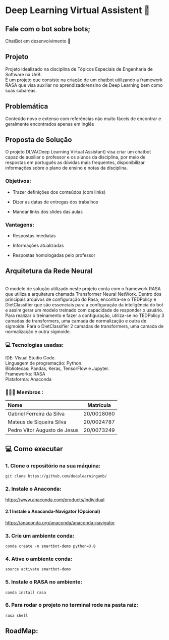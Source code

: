 # Deep Learning Virtual Assistent 🤖

## Fale com o bot sobre bots;
ChatBot em desenvolvimento 🚧

## Projeto

Projeto idealizado na disciplina de Tópicos Especiais de Engenharia de Software na UnB.
<br>É um projeto que consiste na criação de um chatbot utilizando a framework RASA que visa auxiliar no aprendizado/ensino de Deep Learning bem como suas subareas.

## Problemática

Conteúdo novo e extenso com referências não muito fáceis de encontrar e geralmente encontrados apenas em inglês

## Proposta de Solução

O projeto DLVA(Deep Learning Virtual Assistant) visa criar um chatbot capaz de auxiliar o professor e os alunos da disciplina, por meio de respostas em português as dúvidas mais frequentes, disponibilizar informações sobre o plano de ensino e notas da disciplina.

### Objetivos:

- Trazer definições dos conteúdos (com links) 

- Dizer as datas de entregas dos trabalhos 

- Mandar links dos slides das aulas 

### Vantagens:

-  Respostas imediatas 

- Informações atualizadas 

- Respostas homologadas pelo professor 

## Arquitetura da Rede Neural

<br>O modelo de solução utilizado neste  projeto conta com o framework RASA que utiliza a arquitetura chamada Transformer Neural NetWork. Dentro dos principais arquivos de configuração do Rasa, encontra-se o TEDPolicy e  DietClassifier que são essenciais para a configuração da inteligência do bot e assim gerar um modelo treinado com capacidade de responder o usuário. Para realizar o treinamento e fazer a configuração, utiliza-se no TEDPolicy 3 camadas de transformers, uma camada de normalização e outra de sigmoíde. Para o DietClassifier 2 camadas de transformers, uma camada de normalização e outra sigmoíde. 

### 💻 Tecnologias usadas:
IDE: Visual Studio Code.
<br>Linguagem de programação: Python.
<br>Bibliotecas: Pandas, Keras, TensorFlow e Jupyter.
<br>Frameworks: RASA
<br>Plataforma: Anaconda

### 👦👦👦 Membros :
| Nome | Matrícula |
|:------------ |---|
| Gabriel Ferreira da Silva | 20/0018060 |
| Mateus de Siqueira Silva | 20/0024787 |
| Pedro Vitor Augusto de Jesus | 20/0073249 |

## 💻 Como executar

### 1. Clone o repositório na sua máquina:
```git clone https://github.com/deeplearningunb/``` 
### 2. Instale o Anaconda:

https://www.anaconda.com/products/individual
#### 2.1 Instale o Anaconda-Navigator (Opcional) 

https://anaconda.org/anaconda/anaconda-navigator
### 3. Crie um ambiente conda:

```conda create -n smartbot-demo python=3.8```

### 4. Ative o ambiente conda:

```source activate smartbot-demo```

### 5. Instale o RASA no ambiente:

```conda install rasa```

### 6. Para rodar o projeto no terminal rode na pasta raiz:

```rasa shell```
## RoadMap: 

<img alt="" title="" src="https://github.com/deeplearningunb/SmartBot-RASA/blob/main/img/smartbot_2021-10-30_02.16am.png">
